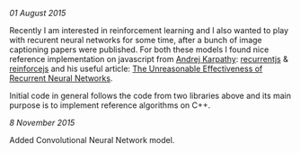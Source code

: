 *01 August 2015*

Recently I am interested in reinforcement learning and I also wanted to play with recurent neural networks for some time, after a bunch of image captioning papers were published. For both these models I found nice reference implementation on javascript from [Andrej Karpathy](https://github.com/karpathy): [recurrentjs](https://github.com/karpathy/recurrentjs) & [reinforcejs](https://github.com/karpathy/reinforcejs) and his useful article: [The Unreasonable Effectiveness of Recurrent Neural Networks](http://karpathy.github.io/2015/05/21/rnn-effectiveness/).

Initial code in general follows the code from two libraries above and its main purpose is to implement reference algorithms on C++.

*8 November 2015*

Added Convolutional Neural Network model.

